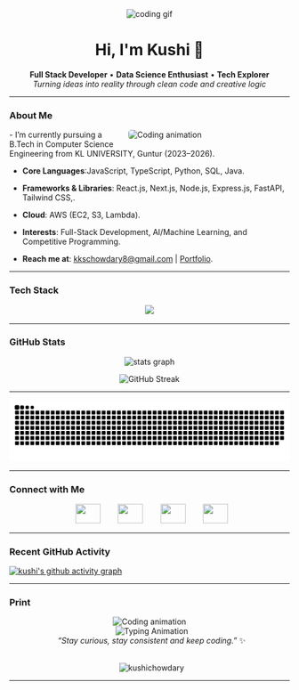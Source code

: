 <!-- ──────────────────────────────────────────────── -->
<!-- ⚡ KUSHI - Futuristic & Minimal GitHub Profile -->
<!-- ──────────────────────────────────────────────── -->

<div align="center">
  <img src="https://github.com/user-attachments/assets/634e590a-c65c-4a09-9c33-197c89ea89f1" width="950" alt="coding gif"/>
</div>

###

<h1 align="center">Hi, I'm Kushi 👋</h1>

<p align="center">
  <b>Full Stack Developer</b> • <b>Data Science Enthusiast</b> • <b>Tech Explorer</b>
  <br>
  <i>Turning ideas into reality through clean code and creative logic</i>
</p>

---

### About Me
<div align="left">
<img align="right" src="https://github.com/user-attachments/assets/b2d7b1f8-c63a-4e68-bda6-76be576b259d" width="290" alt="Coding animation" style="margin-left:15px; margin-bottom: 10px; border-radius: 5px;"/>
- I’m currently pursuing a B.Tech in Computer Science Engineering from KL UNIVERSITY,
  Guntur (2023–2026).  
  
- **Core Languages**:JavaScript, TypeScript, Python, SQL, Java.  

- **Frameworks & Libraries**: React.js, Next.js, Node.js, Express.js, FastAPI, Tailwind CSS,.  
- **Cloud**: AWS (EC2, S3, Lambda).
- **Interests**: Full-Stack Development, AI/Machine Learning, and Competitive Programming.  
- **Reach me at**: [kkschowdary8@gmail.com](mailto:2200039162cser@gmail.com) | [Portfolio](https://portfolio-website-bay-six.vercel.app/).
</div>

---

###  Tech Stack
<div align="center">
  <img src="https://skillicons.dev/icons?i=react,nodejs,express,java,python,mongodb,mysql,aws,powerbi,html,css,js,git,vscode" />
</div>

---

###  GitHub Stats
<div align="center">
  <img src="https://github-readme-stats.vercel.app/api?username=kushichowdary&show_icons=true&theme=tokyonight&hide_border=true&count_private=true" height="180" alt="stats graph" />
</div>

<p align="center">
  <img src="https://github-readme-streak-stats.herokuapp.com/?user=kushichowdary&theme=tokyonight" alt="GitHub Streak" />
</p>

---

<div align="center">
  <img src="https://github.com/Platane/snk/raw/output/github-contribution-grid-snake-dark.svg" alt="snake animation" />
</div>

---

### Connect with Me
<p align="center">
  <a href="https://github.com/kushichowdary" target="blank"><img src="https://raw.githubusercontent.com/rahuldkjain/github-profile-readme-generator/master/src/images/icons/Social/github.svg" height="35" width="45" /></a>
  &nbsp;&nbsp;&nbsp;&nbsp;
  <a href="https://portfolio-website-bay-six.vercel.app/" target="blank"><img src="https://api.iconify.design/material-symbols/public.svg?color=%23777777" height="35" width="45" /></a>
  &nbsp;&nbsp;&nbsp;&nbsp;
  <a href="https://www.linkedin.com/in/kushichowdary/" target="blank"><img src="https://raw.githubusercontent.com/rahuldkjain/github-profile-readme-generator/master/src/images/icons/Social/linked-in-alt.svg" height="35" width="45" /></a>
  &nbsp;&nbsp;&nbsp;&nbsp;
  <a href="https://leetcode.com/u/kushi_chowdary/" target="blank"><img src="https://raw.githubusercontent.com/rahuldkjain/github-profile-readme-generator/master/src/images/icons/Social/leet-code.svg" height="35" width="45" /></a>
</p>

---

### Recent GitHub Activity
[![kushi's github activity graph](https://github-readme-activity-graph.vercel.app/graph?username=kushichowdary&theme=merko)](https://github.com/kushichowdary)

---

### Print
  <div align="center" style="position: relative;">
        <img src="https://github.com/user-attachments/assets/6eaeb1d2-9384-4163-8fac-dcd1fb03f217" width="250" alt="Coding animation"/>
  </div>
<div align="center" style="position: relative;">
  <img src="https://readme-typing-svg.demolab.com?font=Fira+Code&weight=600&size=20&pause=1000&color=00E7FF&center=true&vCenter=true&width=600&lines=System.out.println(%22Hello+World!%22);print(%22Hello+World!%22);console.log(%22Hello+World!%22);Console.WriteLine(%22Hello+World!%22);printf(%22Hello+World!%22);echo+%22Hello+World!%22" alt="Typing Animation" />
</div>


<div align="center">
  <i>“Stay curious, stay consistent and keep coding.”</i> ✨
</div>

<br>

<p align="center">
  <img src="https://komarev.com/ghpvc/?username=kushichowdary&label=Profile%20views&color=0e75b6&style=flat" alt="kushichowdary" />
</p>

---
